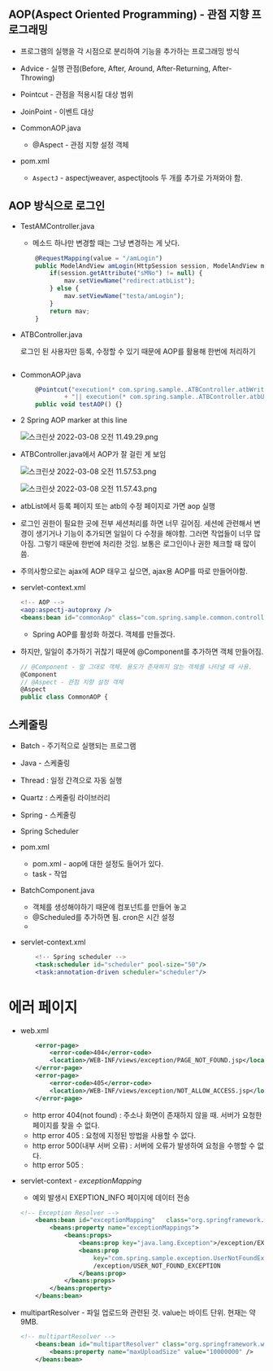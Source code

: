 ## AOP(Aspect Oriented Programming) - 관점 지향 프로그래밍

- 프로그램의 실행을 각 시점으로 분리하여 기능을 추가하는 프로그래밍 방식
- Advice - 실행 관점(Before, After, Around, After-Returning, After-Throwing)
- Pointcut - 관점을 적용시킬 대상 범위
- JoinPoint - 이벤트 대상

- CommonAOP.java
    - @Aspect - 관점 지향 설정 객체

- pom.xml
    - `AspectJ` - aspectjweaver, aspectjtools 두 개를 추가로 가져와야 함.

## AOP 방식으로 로그인

- TestAMController.java
    - 메소드 하나만 변경할 때는 그냥 변경하는 게 낫다.
    
    ```jsx
    	@RequestMapping(value = "/amLogin")
    	public ModelAndView amLogin(HttpSession session, ModelAndView mav) {
    		if(session.getAttribute("sMNo") != null) {
    			mav.setViewName("redirect:atbList");
    		} else {
    			mav.setViewName("testa/amLogin");
    		}
    		return mav;
    	}
    ```
    

- ATBController.java
    
    로그인 된 사용자만 등록, 수정할 수 있기 때문에 AOP를 활용해 한번에 처리하기
    
    ```jsx
    
    ```
    

- CommonAOP.java
    
    ```jsx
    	@Pointcut("execution(* com.spring.sample..ATBController.atbWrite(..))" 
    			+ "|| execution(* com.spring.sample..ATBController.atbUpdate(..))")
    	public void testAOP() {}
    ```
    

- 2 Spring AOP marker at this line
    
    ![스크린샷 2022-03-08 오전 11.49.29.png](https://s3-us-west-2.amazonaws.com/secure.notion-static.com/9b4069da-80bb-4011-88e1-53e27f828f9f/스크린샷_2022-03-08_오전_11.49.29.png)
    

- ATBController.java에서 AOP가 잘 걸린 게 보임
    
    ![스크린샷 2022-03-08 오전 11.57.53.png](https://s3-us-west-2.amazonaws.com/secure.notion-static.com/dfd4428d-fa0d-4a67-8b01-4ba90f81d21e/스크린샷_2022-03-08_오전_11.57.53.png)
    
    ![스크린샷 2022-03-08 오전 11.57.43.png](https://s3-us-west-2.amazonaws.com/secure.notion-static.com/ee538fb9-0508-4920-a787-dba9937be355/스크린샷_2022-03-08_오전_11.57.43.png)
    

- atbList에서 등록 페이지 또는 atb의 수정 페이지로 가면 aop 실행

- 로그인 권한이 필요한 곳에 전부 세션처리를 하면 너무 길어짐. 세션에 관련해서 변경이 생기거나 기능이 추가되면 일일이 다 수정을 해야함. 그러면 작업들이 너무 많아짐. 그렇기 때문에 한번에 처리한 것임. 보통은 로그인이나 권한 체크할 때 많이 씀.

- 주의사항으로는 ajax에 AOP 태우고 싶으면, ajax용 AOP를 따로 만들어야함.

- servlet-context.xml
    
    ```jsx
    <!-- AOP -->
    <aop:aspectj-autoproxy />
    <beans:bean id="commonAop" class="com.spring.sample.common.controller.CommonAOP" />
    ```
    
    - Spring AOP를 활성화 하겠다. 객체를 만들겠다.
    
- 하지만, 일일이 추가하기 귀찮기 때문에 @Component를 추가하면 객체 만들어짐.
    
    ```jsx
    // @Component - 말 그대로 객체. 용도가 존재하지 않는 객체를 나타낼 때 사용.
    @Component
    // @Aspect - 관점 지향 설정 객체
    @Aspect
    public class CommonAOP {
    ```
    

## 스케줄링

- Batch - 주기적으로 실행되는 프로그램

- Java - 스케줄링
- Thread : 일정 간격으로 자동 실행
- Quartz : 스케줄링 라이브러리

- Spring - 스케줄링
- Spring Scheduler

- pom.xml
    - pom.xml - aop에 대한 설정도 들어가 있다.
    - task - 작업
    
- BatchComponent.java
    - 객체를 생성해야하기 때문에 컴포넌트를 만들어 놓고
    - @Scheduled를 추가하면 됨. cron은 시간 설정
    - 

- servlet-context.xml
    
    ```jsx
    	<!-- Spring scheduler -->
    	<task:scheduler id="scheduler" pool-size="50"/>
    	<task:annotation-driven scheduler="scheduler"/>
    ```
    

# 에러 페이지

- web.xml
    
    ```xml
    	<error-page>
    		<error-code>404</error-code>
    		<location>/WEB-INF/views/exception/PAGE_NOT_FOUND.jsp</location>
    	</error-page>
    	<error-page>
    		<error-code>405</error-code>
    		<location>/WEB-INF/views/exception/NOT_ALLOW_ACCESS.jsp</location>
    	</error-page>
    ```
    
    - http error 404(not found) : 주소나 화면이 존재하지 않을 때. 서버가 요청한 페이지를 찾을 수 없다.
    - http error 405 : 요청에 지정된 방법을 사용할 수 없다.
    - http error 500(내부 서버 오류) : 서버에 오류가 발생하여 요청을 수행할 수 없다.
    - http error 505 :

- servlet-context - *exceptionMapping*
    - 예외 발생시 EXEPTION_INFO 페이지에 데이터 전송
    
    ```xml
    <!-- Exception Resolver -->
    	<beans:bean id="exceptionMapping" 	class="org.springframework.web.servlet.handler.SimpleMappingExceptionResolver">
    		<beans:property name="exceptionMappings">
    			<beans:props>
    				<beans:prop key="java.lang.Exception">/exception/EXCEPTION_INFO</beans:prop>
    				<beans:prop 
    					key="com.spring.sample.exception.UserNotFoundException">
    					/exception/USER_NOT_FOUND_EXCEPTION
    				</beans:prop>
    			</beans:props>
    		</beans:property>
    	</beans:bean>
    ```
    
- multipartResolver - 파일 업로드와 관련된 것. value는 바이트 단위. 현재는 약 9MB.
    
    ```xml
    <!-- multipartResolver -->
    	<beans:bean id="multipartResolver" class="org.springframework.web.multipart.commons.CommonsMultipartResolver">
    		<beans:property name="maxUploadSize" value="10000000" />
    	</beans:bean>
    ```